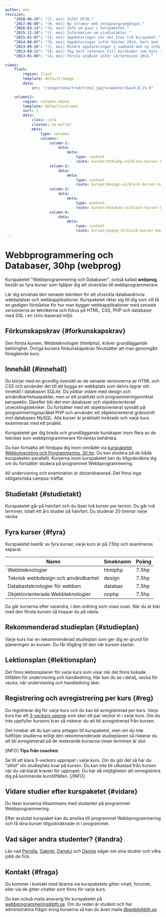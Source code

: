 ```yaml
---
author: mos
revision:
    "2018-06-29": "(I, mos) Inför HT18."
    "2017-06-08": "(H, mos) Ny strukur med antagningsomgångar."
    "2016-03-14": "(G, mos) Info om paus i kurspaketet."
    "2015-12-18": "(F, mos) Information om studietakter."
    "2015-01-07": "(E, mos) Uppdateringar när det blev två kurspaket."
    "2014-08-07": "(D, mos) Uppdateringar inför hösten 2014, bort med flexibel studietakt och in med nya studieplaner."
    "2013-09-26": "(C, mos) Mindre uppdateringar i samband med ny info om 3-veckors upprop."
    "2013-09-12": "(B, mos) Tog bort referens till kurskoder som byts till och från, smärre justeringar."
    "2013-01-08": "(A, mos) Första utgåvan inför vårterminen 2013."

views:
    flash:
        region: flash
        template: default/image
        data:
            src: "/image/tema/trad/tree2.jpg?sc=banner1&a=0,0,15,0"

    columns1:
        region: columns-above
        template: default/columns
        sort: 2
        data:
            class: col4
            classes: no-bullet
            meta:
                type: columns
                columns:
                    column-1:
                        data:
                            meta:
                                type: content
                                route: kurser/htmlphp-v3/block-kurser-kmom
                    column-2:
                        data:
                            meta:
                                type: content
                                route: kurser/design-v2/block-kurser-kmom
                    column-3:
                        data:
                            meta:
                                type: content
                                route: kurser/databas-v1/block-kurser-kmom
                    column-4:
                        data:
                            meta:
                                type: content
                                route: kurser/oophp-v5/block-kurser-kmom
...
```

Webbprogrammering och Databaser, 30hp (webprog)
==================================

Kurspaketet "Webbprogrammering och Databaser", också kallad **webprog**, består av fyra kurser som hjälper dig att utvecklas till webbprogrammerare.

Lär dig använda den senaste tekniken för att utveckla databasdrivna webbplatser och webbapplikationer. Kurspaketet riktar sig till dig som vill få en gedigen förståelse för hur man bygger webbapplikationer med senaste versionerna av teknikerna och fokus på HTML, CSS, PHP och databaser med SQL i en Unix-baserad miljö.

<!--more-->



Förkunskapskrav {#forkunskapskrav}
-----------------------------------------------------------

Den första kursen, Webbteknologier (htmlphp), kräver grundläggande behörighet. Övriga kursers förkunskapskrav förutsätter att man genomgått föregående kurs.



Innehåll {#innehall}
-----------------------------------------------------------

Du börjar med en grundlig översikt av de senaste versionerna av HTML och CSS och använder det till att bygga en webbplats som delvis lagrar sitt innehåll i databasen SQLite. Du jobbar vidare med design och användbarhetsaspekter, men ur ett praktiskt och programmeringsinriktat perspektiv. Därefter blir det mer databaser och objektorienterad utvecklingstekniker. Du fortsätter med ett objektorienterat synsätt på programmeringsspråket PHP och använder ett objektorienterat gränssnitt mot databasen MySQL. Alla kurser är praktiskt inriktade och varje kurs examineras med ett projekt.

Kurspaketet ger dig breda och grundläggande kunskaper inom flera av de tekniker som webbprogrammerare förväntas behärska.

Du kan fortsätta att fördjupa dig inom området via [kurspaketet Webbutveckling och Programmering, 30 hp](webutv). Du kan studera på de båda kurspaketen parallellt. Kurserna inom kurspaketet kan du tillgodoräkna dig om du fortsätter studera på programmet Webbprogrammering.

All undervisning och examination är distansbaserad. Det finns inga obligatoriska campus-träffar.



Studietakt {#studietakt}
-----------------------------------------------------------

Kurspaketet går på halvfart och du läser två kurser per termin. Du går två terminer, totalt ett års studier på halvfart. Du studerar 20 timmar varje vecka.



Fyra kurser {#fyra}
-----------------------------------------------------------

Kurspaketet består av fyra kurser, varje kurs är på 7.5hp och examineras separat.

| Namn | Smeknamn | Poäng |
|------|----------|-------|
| Webbteknologier                     | htmlphp | 7.5hp |
| Teknisk webbdesign och användbarhet | design  | 7.5hp |
| Databasteknologier för webben       | databas | 7.5hp |
| Objektorienterade Webbteknologier   | oophp   | 7.5hp |

Du går kurserna efter varandra, i den ordning som visas ovan. När du är klar med den första kursen så hoppar du på nästa.



Rekommenderad studieplan {#studieplan}
-----------------------------------------------------------

Varje kurs har en rekommenderad studieplan som ger dig en grund för planeringen av kursen. Du får tillgång till den när kursen startar.



Lektionsplan {#lektionsplan}
-----------------------------------------------------------

Det finns lektionsplaner för varje kurs som visar när det finns bokade tillfällen för undervisning och handledning. Här kan du se i detalj, vecka för vecka, när undervisning och handledning sker.



Registrering och avregistrering per kurs {#reg}
-----------------------------------------------------------

Du registrerar dig för varje kurs och du kan bli avregistrerad per kurs. Varje kurs har ett [3-veckors upprop](kurser/3-veckors-upprop) som sker ett par veckor in i varje kurs. Om du inte uppfyller kursens krav så riskerar du att bli avregistrerad från kursen.

Det innebär att du kan vara antagen till kurspaketet, men om du inte fullföljer studierna enligt den rekommenderade studieplanen så riskerar du att bli avregistrerad på de resterande kurserna innan terminen är slut. 

[INFO]
**Tips från coachen**

Se till att klara 3-veckors uppropet i varje kurs. Om du gör det så har du "alltid" din studieplats kvar på kursen. Du kan inte bli utkastad från kursen när du väl klarat kraven för uppropet. Du har då möjligheten att omregistrera dig på kommande kurstillfällen.
[/INFO]



Vidare studier efter kurspaketet {#vidare}
-----------------------------------------------------------

Du läser kurserna tillsammans med studenter på programmet Webbprogrammering.

Efter avslutat kurspaket kan du ansöka till programmet Webbprogrammering och få dina kurser tillgodoräknade in i programmet.



Vad säger andra studenter? {#andra}
-----------------------------------------------------------

Läs vad [Pernilla](blogg/pernilla-gick-ut-kurspaket-med-ett-plus-i-kanten), [Gabriel](blogg/gabriel-fick-jobb-som-php-backend-programmerare), [DanielJ](blogg/danielj-visade-framfotterna-i-chatten-och-fick-jobb) och [Dennis](blogg/dennis-jobbar-med-sin-hobby-webbutveckling) säger om sina studier och vilka jobb de fick. 



Kontakt {#fraga}
-----------------------------------------------------------

Du kommer i kontakt med lärarna via kurspaketets gitter-chatt, forumet, eller via de gitter-chatter som finns för varje kurs.

Du kan också maila ansvarig för kurspaketet på webbprogrammering@bth.se. Om du redan är student och har administrativa frågor kring kurserna så kan du även maila dbwebb@bth.se.
